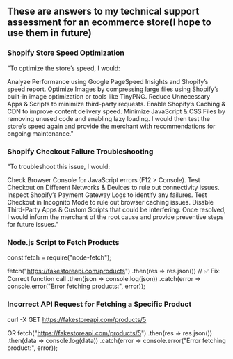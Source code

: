 ## These are answers to my technical support assessment for an ecommerce store(I hope to use them in future)

### Shopify Store Speed Optimization
"To optimize the store’s speed, I would:

Analyze Performance using Google PageSpeed Insights and Shopify’s speed report.
Optimize Images by compressing large files using Shopify’s built-in image optimization or tools like TinyPNG.
Reduce Unnecessary Apps & Scripts to minimize third-party requests.
Enable Shopify’s Caching & CDN to improve content delivery speed.
Minimize JavaScript & CSS Files by removing unused code and enabling lazy loading.
I would then test the store’s speed again and provide the merchant with recommendations for ongoing maintenance."

### Shopify Checkout Failure Troubleshooting
"To troubleshoot this issue, I would:

Check Browser Console for JavaScript errors (F12 > Console).
Test Checkout on Different Networks & Devices to rule out connectivity issues.
Inspect Shopify’s Payment Gateway Logs to identify any failures.
Test Checkout in Incognito Mode to rule out browser caching issues.
Disable Third-Party Apps & Custom Scripts that could be interfering.
Once resolved, I would inform the merchant of the root cause and provide preventive steps for future issues."


### Node.js Script to Fetch Products
const fetch = require("node-fetch");

fetch("https://fakestoreapi.com/products")
    .then(res => res.json())  // ✅ Fix: Correct function call
    .then(json => console.log(json))
    .catch(error => console.error("Error fetching products:", error));


### Incorrect API Request for Fetching a Specific Product
curl -X GET https://fakestoreapi.com/products/5

OR
fetch("https://fakestoreapi.com/products/5")
    .then(res => res.json())
    .then(data => console.log(data))
    .catch(error => console.error("Error fetching product:", error));
